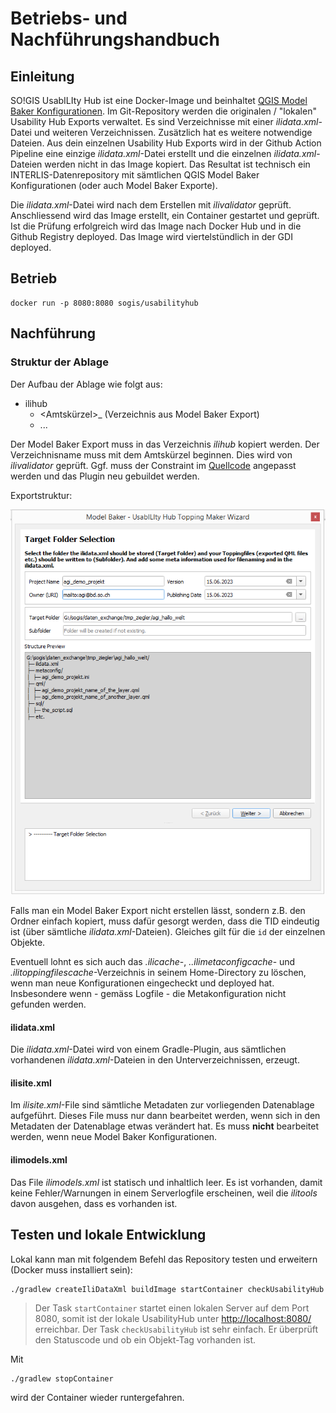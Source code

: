 # Betriebs- und Nachführungshandbuch

## Einleitung
SO!GIS UsabILIty Hub ist eine Docker-Image und beinhaltet [QGIS Model Baker Konfigurationen](https://opengisch.github.io/QgisModelBaker/en/background_info/repositories/). Im Git-Repository werden die originalen / "lokalen" Usability Hub Exports verwaltet. Es sind Verzeichnisse mit einer _ilidata.xml_-Datei und weiteren Verzeichnissen. Zusätzlich hat es weitere notwendige Dateien. Aus dein einzelnen Usability Hub Exports wird in der Github Action Pipeline eine einzige _ilidata.xml_-Datei erstellt und die einzelnen _ilidata.xml_-Dateien werden nicht in das Image kopiert. Das Resultat ist technisch ein INTERLIS-Datenrepository mit sämtlichen QGIS Model Baker Konfigurationen (oder auch Model Baker Exporte).

Die _ilidata.xml_-Datei wird nach dem Erstellen mit _ilivalidator_ geprüft. Anschliessend wird das Image erstellt, ein Container gestartet und geprüft. Ist die Prüfung erfolgreich wird das Image nach Docker Hub und in die Github Registry deployed. Das Image wird viertelstündlich in der GDI deployed.


## Betrieb
```
docker run -p 8080:8080 sogis/usabilityhub
```

## Nachführung

### Struktur der Ablage
Der Aufbau der Ablage wie folgt aus:  

* ilihub
  - <Amtskürzel>_<Projekname> (Verzeichnis aus Model Baker Export)
  - ...

Der Model Baker Export muss in das Verzeichnis _ilihub_ kopiert werden. Der Verzeichnisname muss mit dem Amtskürzel beginnen. Dies wird von _ilivalidator_ geprüft. Ggf. muss der Constraint im [Quellcode](https://github.com/sogis/interlis-repository-creator/blob/master/src/main/resources/DatasetIdx16.ili) angepasst werden und das Plugin neu gebuildet werden.

Exportstruktur:

![Exportstruktur](./model_baker_struktur.png)


Falls man ein Model Baker Export nicht erstellen lässt, sondern z.B. den Ordner einfach kopiert, muss dafür gesorgt werden, dass die TID eindeutig ist (über sämtliche _ilidata.xml_-Dateien). Gleiches gilt für die `id` der einzelnen Objekte. 

Eventuell lohnt es sich auch das _.ilicache_-, _..ilimetaconfigcache_- und _.ilitoppingfilescache_-Verzeichnis in seinem Home-Directory zu löschen, wenn man neue Konfigurationen eingecheckt und deployed hat. Insbesondere wenn - gemäss Logfile - die Metakonfiguration nicht gefunden werden.

#### ilidata.xml
Die _ilidata.xml_-Datei wird von einem Gradle-Plugin, aus sämtlichen vorhandenen _ilidata.xml_-Dateien in den Unterverzeichnissen, erzeugt.

#### ilisite.xml
Im _ilisite.xml_-File sind sämtliche Metadaten zur vorliegenden Datenablage aufgeführt. Dieses File muss nur dann bearbeitet werden, wenn sich in den Metadaten der Datenablage etwas verändert hat. Es muss **nicht** bearbeitet werden, wenn neue Model Baker Konfigurationen.

#### ilimodels.xml
Das File _ilimodels.xml_ ist statisch und inhaltlich leer. Es ist vorhanden, damit keine Fehler/Warnungen in einem Serverlogfile erscheinen, weil die _ilitools_ davon ausgehen, dass es vorhanden ist.


## Testen und lokale Entwicklung
Lokal kann man mit folgendem Befehl das Repository testen und erweitern (Docker muss installiert sein):

```
./gradlew createIliDataXml buildImage startContainer checkUsabilityHub
```

> Der Task `startContainer` startet einen lokalen Server auf dem Port 8080, somit ist der lokale UsabilityHub unter [http://localhost:8080/](http://localhost:8080/) erreichbar.
> Der Task `checkUsabilityHub` ist sehr einfach. Er überprüft den Statuscode und ob ein Objekt-Tag vorhanden ist.

Mit

```
./gradlew stopContainer
```

wird der Container wieder runtergefahren.
